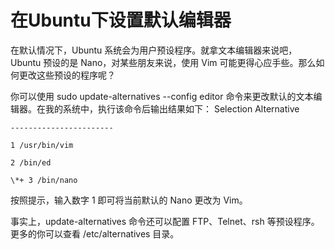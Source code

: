 # 在Ubuntu下设置默认编辑器
在默认情况下，Ubuntu 系统会为用户预设程序。就拿文本编辑器来说吧，Ubuntu 预设的是 Nano，对某些朋友来说，使用 Vim 可能更得心应手些。那么如何更改这些预设的程序呢？

你可以使用 sudo update-alternatives --config editor 命令来更改默认的文本编辑器。在我的系统中，执行该命令后输出结果如下：
Selection Alternative  

```
-----------------------  

1 /usr/bin/vim  

2 /bin/ed  

\*+ 3 /bin/nano

```

按照提示，输入数字 1 即可将当前默认的 Nano 更改为 Vim。

事实上，update-alternatives 命令还可以配置 FTP、Telnet、rsh 等预设程序。更多的你可以查看 /etc/alternatives 目录。
